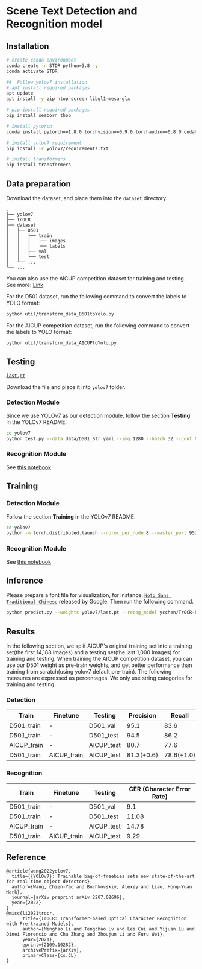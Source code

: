 # Scene Text Detection and Recognition model

## Installation
``` bash
# create conda environment
conda create -n STDR python=3.8 -y
conda activate STDR

##  Follow yolov7 installation
# apt install required packages
apt update
apt install -y zip htop screen libgl1-mesa-glx

# pip install required packages
pip install seaborn thop

# install pytorch
conda install pytorch==1.8.0 torchvision==0.9.0 torchaudio==0.8.0 cudatoolkit=11.1 -c pytorch -c conda-forge

# install yolov7 requirement
pip install -r yolov7/requirements.txt

# install transformers
pip install transformers

```

## Data preparation
Download the dataset, and place them into the `dataset` directory.
```
.
├── yolov7
├── TrOCR
├── dataset
│   ├── D501
│   │   ├── train
│   │   │   ├── images
│   │   │   └── labels
│   │   ├── val
│   │   └── test
│   └── ...
└── ...
```
You can also use the AICUP competition dataset for training and testing. See more: [Link](https://tbrain.trendmicro.com.tw/Competitions/Details/19)

For the D501 dataset, run the following command to convert the labels to YOLO format:
```bash
python util/transform_data_D501toYolo.py
```

For the AICUP competition dataset, run the following command to convert the labels to YOLO format:
```bash
python util/transform_data_AICUPtoYolo.py
```


## Testing
[`last.pt`](https://drive.google.com/file/d/1et_BXXtgXhsm-uQFXiZy-6TR7BXc4tMf/view?usp=sharing)

Download the file and place it into `yolov7` folder.

### Detection Module
Since we use YOLOv7 as our detection module, follow the section **Testing** in the YOLOv7 README.
``` bash
cd yolov7
python test.py --data data/D501_Str.yaml --img 1280 --batch 32 --conf 0.001 --iou 0.65 --device 0 --weights last.pt --name D501_test --task test
```

### Recognition Module
See [this notebook](TrOCR/train.ipynb)

## Training
### Detection Module
Follow the section **Training** in the YOLOv7 README.
``` bash
cd yolov7
python -m torch.distributed.launch --nproc_per_node 8 --master_port 9527 train_aux.py --workers 8 --device 0,1,2,3,4,5,6,7 --sync-bn --batch-size 128 --data data/D501_Str.yaml --img 1280 1280 --cfg cfg/training/yolov7-w6.yaml --weights '' --name D501_train --hyp data/hyp.scratch.p6.yaml
```

### Recognition Module
See [this notebook](TrOCR/train.ipynb)

## Inference
Please prepare a font file for visualization, for instance, [`Noto Sans Traditional Chinese`](https://fonts.google.com/noto/specimen/Noto+Sans+TC) released by Google. Then run the following command.

``` bash
python predict.py --weights yolov7/last.pt --recog_model ycchen/TrOCR-base-ver021-v1 --source <PATH_TO_IMG_OR_FOLDER> --nosave --save-conf --font <PATH_TO_FONT_FILE> --name D501_predict
```

## Results
In the following section, we split AICUP's original training set into a training set(the first 14,188 images) and a testing set(the last 1,000 images) for training and testing.
When training the AICUP competition dataset, you can use our D501 weight as pre-train weights, and get better performance than training from scratch(using yolov7 default pre-train).
The following measures are expressed as percentages. We only use string categories for training and testing.

### Detection
|    Train    |  Finetune   |  Testing   |  Precision |   Recall   |  F1 score  |
|-------------|-------------|------------|------------|------------|------------|
| D501_train  |      -      | D501_val   |    95.1    |    83.6    |    89.0    |
| D501_train  |      -      | D501_test  |    94.5    |    86.2    |    90.2    |
| AICUP_train |      -      | AICUP_test |    80.7    |    77.6    |    79.1    |
| D501_train  | AICUP_train | AICUP_test | 81.3(+0.6) | 78.6(+1.0) | 79.9(+0.8)   |

### Recognition
|    Train    |  Finetune   |  Testing   |  CER (Character Error Rate) |
|-------------|-------------|------------|-----------------------------|
| D501_train  |      -      | D501_val   |    9.1                      |
| D501_train  |      -      | D501_test  |   11.08                     |
| AICUP_train |      -      | AICUP_test |   14.78                     |
| D501_train  | AICUP_train | AICUP_test |    9.29                     |

## Reference

```
@article{wang2022yolov7,
  title={{YOLOv7}: Trainable bag-of-freebies sets new state-of-the-art for real-time object detectors},
  author={Wang, Chien-Yao and Bochkovskiy, Alexey and Liao, Hong-Yuan Mark},
  journal={arXiv preprint arXiv:2207.02696},
  year={2022}
}
@misc{li2021trocr,
      title={TrOCR: Transformer-based Optical Character Recognition with Pre-trained Models}, 
      author={Minghao Li and Tengchao Lv and Lei Cui and Yijuan Lu and Dinei Florencio and Cha Zhang and Zhoujun Li and Furu Wei},
      year={2021},
      eprint={2109.10282},
      archivePrefix={arXiv},
      primaryClass={cs.CL}
}
```
